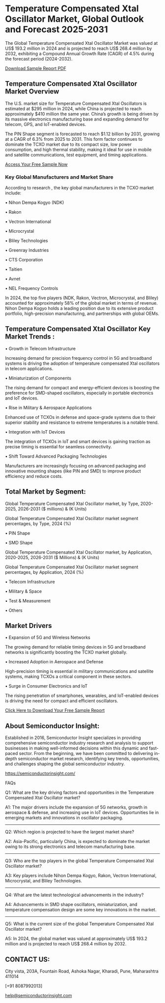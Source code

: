 <h1>Temperature Compensated Xtal Oscillator Market, Global Outlook and Forecast 2025-2031</h1>

The Global Temperature Compensated Xtal Oscillator Market was valued at US$ 193.2 million in 2024 and is projected to reach US$ 268.4 million by 2032, exhibiting a Compound Annual Growth Rate (CAGR) of 4.5% during the forecast period (2024-2032).

[Download Sample Report PDF](https://semiconductorinsight.com/download-sample-report/?product_id=88005)

<h2>Temperature Compensated Xtal Oscillator Market Overview</h2>

The U.S. market size for Temperature Compensated Xtal Oscillators is estimated at $295 million in 2024, while China is projected to reach approximately $410 million the same year. China’s growth is being driven by its massive electronics manufacturing base and expanding demand for telecom, GPS, and IoT-enabled devices.

The PIN Shape segment is forecasted to reach $1.12 billion by 2031, growing at a CAGR of 6.3% from 2025 to 2031. This form factor continues to dominate the TCXO market due to its compact size, low power consumption, and high thermal stability, making it ideal for use in mobile and satellite communications, test equipment, and timing applications.

[Access Your Free Sample Now](https://semiconductorinsight.com/report/temperature-compensated-xtal-oscillator-market/)

<h3>Key Global Manufacturers and Market Share</h3>

According to research , the key global manufacturers in the TCXO market include:

•	Nihon Dempa Kogyo (NDK)

•	Rakon

•	Vectron International

•	Microcrystal

•	Bliley Technologies

•	Greenray Industries

•	CTS Corporation

•	Taitien

•	Avnet

•	NEL Frequency Controls

In 2024, the top five players (NDK, Rakon, Vectron, Microcrystal, and Bliley) accounted for approximately 58% of the global market in terms of revenue. Nihon Dempa Kogyo holds a leading position due to its extensive product portfolio, high-precision manufacturing, and partnerships with global OEMs.

<h2>Temperature Compensated Xtal Oscillator Key Market Trends  :</h2>

•	Growth in Telecom Infrastructure

Increasing demand for precision frequency control in 5G and broadband systems is driving the adoption of temperature compensated Xtal oscillators in telecom applications.

•	Miniaturization of Components

The rising demand for compact and energy-efficient devices is boosting the preference for SMD-shaped oscillators, especially in portable electronics and IoT devices.

•	Rise in Military & Aerospace Applications

Enhanced use of TCXOs in defense and space-grade systems due to their superior stability and resistance to extreme temperatures is a notable trend.

•	Integration with IoT Devices

The integration of TCXOs in IoT and smart devices is gaining traction as precise timing is essential for seamless connectivity.

•	Shift Toward Advanced Packaging Technologies

Manufacturers are increasingly focusing on advanced packaging and innovative mounting shapes (like PIN and SMD) to improve product efficiency and reduce costs.

<h2>Total Market by Segment:</h2>

Global Temperature Compensated Xtal Oscillator market, by Type, 2020-2025, 2026-2031 ($ millions) & (K Units)

Global Temperature Compensated Xtal Oscillator market segment percentages, by Type, 2024 (%)

•	PIN Shape

•	SMD Shape

Global Temperature Compensated Xtal Oscillator market, by Application, 2020-2025, 2026-2031 ($ Millions) & (K Units)

Global Temperature Compensated Xtal Oscillator market segment percentages, by Application, 2024 (%)

•	Telecom Infrastructure

•	Military & Space

•	Test & Measurement

•	Others

<h2>Market Drivers</h2>

•	Expansion of 5G and Wireless Networks

The growing demand for reliable timing devices in 5G and broadband networks is significantly boosting the TCXO market globally.

•	Increased Adoption in Aerospace and Defense

High-precision timing is essential in military communications and satellite systems, making TCXOs a critical component in these sectors.

•	Surge in Consumer Electronics and IoT

The rising penetration of smartphones, wearables, and IoT-enabled devices is driving the need for compact and efficient oscillators.

[Click Here to Download Your Free Sample Report ](https://semiconductorinsight.com/report/temperature-compensated-xtal-oscillator-market/)

<h2>About Semiconductor Insight:</h2>

Established in 2016, Semiconductor Insight specializes in providing comprehensive semiconductor industry research and analysis to support businesses in making well-informed decisions within this dynamic and fast-paced sector. From the beginning, we have been committed to delivering in-depth semiconductor market research, identifying key trends, opportunities, and challenges shaping the global semiconductor industry.

https://semiconductorinsight.com/

FAQs

Q1: What are the key driving factors and opportunities in the Temperature Compensated Xtal Oscillator market?

A1: The major drivers include the expansion of 5G networks, growth in aerospace & defense, and increasing use in IoT devices. Opportunities lie in emerging markets and innovations in oscillator packaging.

________________________________________

Q2: Which region is projected to have the largest market share?

A2: Asia-Pacific, particularly China, is expected to dominate the market owing to its strong electronics and telecom manufacturing base.

________________________________________
Q3: Who are the top players in the global Temperature Compensated Xtal Oscillator market?

A3: Key players include Nihon Dempa Kogyo, Rakon, Vectron International, Microcrystal, and Bliley Technologies.

________________________________________

Q4: What are the latest technological advancements in the industry?

A4: Advancements in SMD shape oscillators, miniaturization, and temperature compensation design are some key innovations in the market.

________________________________________

Q5: What is the current size of the global Temperature Compensated Xtal Oscillator market?

A5: In 2024, the global market was valued at approximately US$ 193.2 million and is projected to reach US$ 268.4 million by 2032.

<h2>CONTACT US:</h2>

City vista, 203A, Fountain Road, Ashoka Nagar, Kharadi, Pune, Maharashtra 411014

[+91 8087992013]

help@semiconductorinsight.com



